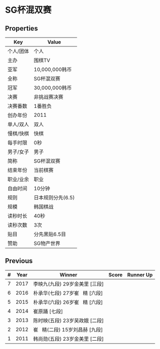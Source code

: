 # SG杯混双赛

## Properties

| Key | Value |
| --- | ----- |
| 个人/团体 | 个人 |
| 主办 | 围棋TV |
| 亚军 | 10,000,000韩币 |
| 全称 | SG杯混双赛 |
| 冠军 | 30,000,000韩币 |
| 决赛 | 非挑战赛决赛 |
| 决赛番数 | 1番胜负 |
| 创办年份 | 2011 |
| 单人/双人 | 双人 |
| 慢棋/快棋 | 快棋 |
| 每手时限 | 0秒 |
| 男子/女子 | 男子 |
| 简称 | SG杯混双赛 |
| 结束年份 | 当前棋赛 |
| 职业/业余 | 职业 |
| 自由时间 | 10分钟 |
| 规则 | 日本规则分先(6.5) |
| 规模 | 韩国棋战 |
| 读秒时长 | 40秒 |
| 读秒次数 | 3次 |
| 贴目 | 分先黑贴6.5目 |
| 赞助 | SG物产世界 |

## Previous

| # | Year | Winner | Score | Runner Up |
| --- | --- | --- | --- | --- |
| 7 | 2017 | 李映九(九段) 29岁金美里 [三段] |  |  |
| 6 | 2016 | 朴承华(七段) 27岁崔   精 [六段] |  |  |
| 5 | 2015 | 朴承华(六段) 26岁崔   精 [六段] |  |  |
| 4 | 2014 | 崔原踊 [七段] |  |  |
| 3 | 2013 | 陈时映(五段) 23岁吴政娥 [二段] |  |  |
| 2 | 2012 | 崔   精(二段) 15岁刘昌赫 [九段] |  |  |
| 1 | 2011 | 韩尚勋(五段) 23岁金美里 [二段] |  |  |


